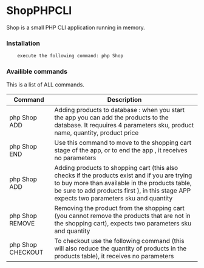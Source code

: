 # ShopPHPCLI


Shop is a small PHP CLI application running in memory.


### Installation


```sh
    execute the following command: php Shop
```


### Availible commands

This is a list of ALL commands. 

| Command | Description |
| ------ | ------ |
| php Shop ADD | Adding products to database : when you start the app you can add the products to the database. It requuires 4 parameters sku, product name, quantity, product price  |
| php Shop END |  Use this command to move to the shopping cart stage of the app, or to end the app , it receives no parameters |
| php Shop ADD| Adding products to shopping cart (this also checks if the products exist and if you are trying to buy more than available in the products table, be sure to add products first ), in this stage APP expects two parameters sku and quantity   |
| php Shop REMOVE | Removing the product from the shopping cart (you cannot remove the products that are not in the shopping cart), expects two parameters sku and quantity |
| php Shop CHECKOUT | To checkout use the following command (this will also reduce the quantity of products in the products table),  it receives no parameters |
